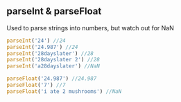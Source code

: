 ## parseInt & parseFloat

Used to parse strings into numbers, but watch out for NaN

````js
parseInt('24') //24
parseInt('24.987') //24
parseInt('28dayslater') //28
parseInt('28dayslater 2') //28
parseInt('a28dayslater') //NaN

parseFloat('24.987') //24.987
parseFloat('7') //7
parseFloat('i ate 2 mushrooms') //NaN
````
